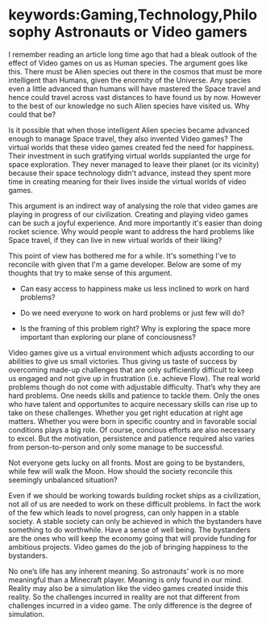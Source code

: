 
keywords:Gaming,Technology,Philosophy
Astronauts or Video gamers
===

I remember reading an article long time ago that had a bleak outlook of the effect of Video games on us as Human species. The argument goes like this. There must be Alien species out there in the cosmos that must be more intelligent than Humans, given the enormity of the Universe. Any species even a little advanced than humans will have mastered the Space travel and hence could travel across vast distances to have found us by now. However to the best of our knowledge no such Alien species have visited us. Why could that be?

Is it possible that when those intelligent Alien species became advanced enough to manage Space travel, they also invented Video games? The virtual worlds that these video games created fed the need for happiness. Their investment in such gratifying virtual worlds supplanted the urge for space exploration. They never managed to leave their planet (or its vicinity) because their space technology didn't advance, instead they spent more time in creating meaning for their lives inside the virtual worlds of video games.

This argument is an indirect way of analysing the role that video games are playing in progress of our civilization. Creating and playing video games can be such a joyful experience. And more importantly it's easier than doing rocket science. Why would people want to address the hard problems like Space travel, if they can live in new virtual worlds of their liking?

This point of view has bothered me for a while. It's something I've to reconcile with given that I'm a game developer. Below are some of my thoughts that try to make sense of this argument.

* Can easy access to happiness make us less inclined to work on hard problems?

* Do we need everyone to work on hard problems or just few will do?

* Is the framing of this problem right? Why is exploring the space more important than exploring our plane of conciousness?


Video games give us a virtual environment which adjusts according to our abilities to give us small victories. Thus giving us taste of success by overcoming made-up challenges that are only sufficiently difficult to keep us engaged and not give up in frustration (i.e. achieve Flow). The real world problems though do not come with adjustable difficulty. That’s why they are hard problems. One needs skills and patience to tackle them. Only the ones who have talent and opportunites to acquire necessary skills can rise up to take on these challenges. Whether you get right education at right age matters. Whether you were born in specific country and in favorable social conditions plays a big role. Of course, concious efforts are also necessary to excel. But the motivation, persistence and patience required also varies from person-to-person and only some manage to be successful.

Not everyone gets lucky on all fronts. Most are going to be bystanders, while few will walk the Moon. How should the society reconcile this seemingly unbalanced situation?

Even if we should be working towards building rocket ships as a civilization, not all of us are needed to work on these difficult problems. In fact the work of the few which leads to novel progress, can only happen in a stable society. A stable society can only be achieved in which the bystanders have something to do worthwhile. Have a sense of well being. The bystanders are the ones who will keep the economy going that will provide funding for ambitious projects. Video games do the job of bringing happiness to the bystanders.

No one’s life has any inherent meaning. So astronauts’ work is no more meaningful than a Minecraft player. Meaning is only found in our mind. Reality may also be a simulation like the video games created inside this reality. So the challenges incurred in reality are not that different from challenges incurred in a video game. The only difference is the degree of simulation.
